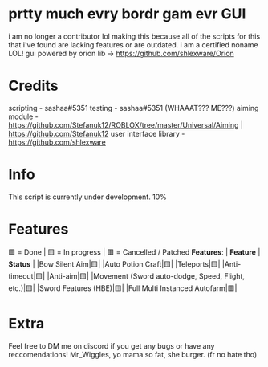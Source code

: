 # prtty much evry bordr gam evr GUI

i am no longer a contributor lol
making this because all of the scripts for this that i've found are lacking features or are outdated.
i am a certified noname LOL!
gui powered by orion lib -> https://github.com/shlexware/Orion

# Credits
scripting - sashaa#5351
testing - sashaa#5351 (WHAAAT??? ME???)
aiming module - https://github.com/Stefanuk12/ROBLOX/tree/master/Universal/Aiming | https://github.com/Stefanuk12
user interface library - https://github.com/shlexware

# Info
This script is currently under development.
10%

# Features
🟩 = Done | 🟨 = In progress | 🟥 = Cancelled / Patched
**Features**:
| **Feature** | **Status** |
|Bow Silent Aim|🟨|
|Auto Potion Craft|🟨|
|Teleports|🟨|
|Anti-timeout|🟨|
|Anti-aim|🟨|
|Movement (Sword auto-dodge, Speed, Flight, etc.)|🟨|
|Sword Features (HBE)|🟨|
|Full Multi Instanced Autofarm|🟩|




# Extra
Feel free to DM me on discord if you get any bugs or have any reccomendations!
Mr_Wiggles, yo mama so fat, she burger. (fr no hate tho)
